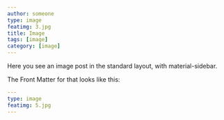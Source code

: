 ```yaml
---
author: someone
type: image
featimg: 3.jpg
title: Image
tags: [image]
category: [image]
---
```

Here you see an image post in the standard layout, with material-sidebar.

The Front Matter for that looks like this:

```yml
---
type: image
featimg: 5.jpg
---
```